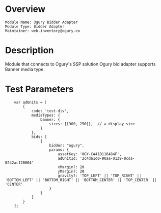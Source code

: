 # Overview

```
Module Name: Ogury Bidder Adapter
Module Type: Bidder Adapter
Maintainer: web.inventory@ogury.co
```

# Description

Module that connects to Ogury's SSP solution
Ogury bid adapter supports Banner media type.

# Test Parameters
```
    var adUnits = [
        {
            code: 'test-div',
            mediaTypes: {
                banner: {
                    sizes: [[300, 250]],  // a display size
                }
            },
            bids: [
                {
                    bidder: "ogury",
                    params: {
                        assetKey: 'OGY-CA41D116484F',
                        adUnitId: '2c4d61d0-90aa-0139-0cda-0242ac120004'
                        xMargin?: 20
                        yMargin?: 20
                        gravity?: 'TOP_LEFT' || 'TOP_RIGHT' || 'BOTTOM_LEFT' || 'BOTTOM_RIGHT' || 'BOTTOM_CENTER' || 'TOP_CENTER' || 'CENTER'
                    }
                }
            ]
        }
    ];
```